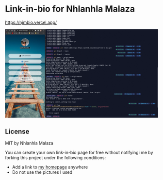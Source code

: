 Link-in-bio for Nhlanhla Malaza
=========================

https://njmbio.vercel.app/

![thumbnail](./thumb.png)

## License

MIT by Nhlanhla Malaza

You can create your own link-in-bio page for free without notifyingi me by forking this project under the following conditions:

- Add a link to [my homepage](https://njmportfolio.vercel.app/) anywhere
- Do not use the pictures I used
